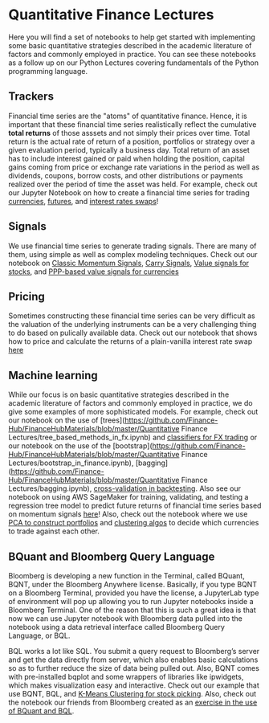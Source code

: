 # Quantitative Finance Lectures

Here you will find a set of notebooks to help get started with implementing some basic quantitative strategies described in the academic literature of factors and commonly employed in practice. You can see these notebooks as a follow up on our Python Lectures covering fundamentals of the Python programming language.

## Trackers

Financial time series are the "atoms" of quantitative finance. Hence, it is important that these financial time series realistically reflect the cumulative **total returns** of those asssets and not simply their prices over time. Total return is the actual rate of return of a position, portfolios or strategy over a given evaluation period, typically a business day. Total return of an asset has to include interest gained or paid when holding the position, capital gains coming from price or exchange rate variations in the period as well as dividends, coupons, borrow costs, and other distributions or payments realized over the period of time the asset was held. For example, check out our Jupyter Notebook on how to create a financial time series for trading [currencies](https://github.com/Finance-Hub/FinanceHubMaterials/blob/master/Quantitative%20Finance%20Lectures/creating_fx_time_series_fh.ipynb), [futures](https://github.com/Finance-Hub/FinanceHubMaterials/blob/master/Quantitative%20Finance%20Lectures/rolling_futures_time_series.ipynb), and [interest rates swaps](https://github.com/Finance-Hub/FinanceHubMaterials/blob/master/Quantitative%20Finance%20Lectures/swap_historical_returns.ipynb)!

## Signals

We use financial time series to generate trading signals. There are many of them, using simple as well as complex modeling techniques. Check out our notebook on [Classic Momentum Signals](https://github.com/Finance-Hub/FinanceHubMaterials/blob/master/Quantitative%20Finance%20Lectures/time_series_momentum.ipynb), [Carry Signals](https://github.com/Finance-Hub/FinanceHubMaterials/blob/master/Quantitative%20Finance%20Lectures/carry.ipynb), [Value signals for stocks](https://github.com/Finance-Hub/FinanceHubMaterials/blob/master/Quantitative%20Finance%20Lectures/value_strategies_for_stocks.ipynb), and [PPP-based value signals for currencies](https://github.com/Finance-Hub/FinanceHubMaterials/blob/master/Quantitative%20Finance%20Lectures/ppp_value_in_fx.ipynb)

## Pricing

Sometimes constructing these financial time series can be very difficult as the valuation of the underlying instruments can be a very challenging thing to do based on pulically available data. Check out our notebook that shows how to price and calculate the returns of a plain-vanilla interest rate swap [here](https://github.com/Finance-Hub/FinanceHubMaterials/blob/master/Quantitative%20Finance%20Lectures/interest_rate_swaps.ipynb)

## Machine learning

While our focus is on basic quantitative strategies described in the academic literature of factors and commonly employed in practice, we do give some examples of more sophisticated models. For example, check out our notebook on the use of [trees](https://github.com/Finance-Hub/FinanceHubMaterials/blob/master/Quantitative Finance Lectures/tree_based_methods_in_fx.ipynb) and [classifiers for FX trading](https://github.com/Finance-Hub/FinanceHubMaterials/blob/master/Quantitative%20Finance%20Lectures/classifiers_fx_example.ipynb) or our notebook on the use of the [bootstrap](https://github.com/Finance-Hub/FinanceHubMaterials/blob/master/Quantitative Finance Lectures/bootstrap_in_finance.ipynb), [bagging](https://github.com/Finance-Hub/FinanceHubMaterials/blob/master/Quantitative Finance Lectures/bagging.ipynb), [cross-validation in backtesting](https://github.com/Finance-Hub/FinanceHubMaterials/blob/master/Quantitative%20Finance%20Lectures/cross_validation_in_fx.ipynb). Also see our notebook on using AWS SageMaker for training, validating, and testing a regression tree model to predict future returns of financial time series based on momentum signals [here](https://github.com/Finance-Hub/FinanceHubMaterials/blob/master/Quantitative%20Finance%20Lectures/momentum_with_regression_trees.ipynb)! Also, check out the notebook where we use [PCA to construct portfolios](https://github.com/Finance-Hub/FinanceHubMaterials/blob/master/Quantitative%20Finance%20Lectures/PCA_based_portfolios.ipynb) and [clustering algos](https://github.com/Finance-Hub/FinanceHubMaterials/blob/master/Quantitative%20Finance%20Lectures/fx_pca_case.ipynb) to decide which currencies to trade against each other.

## BQuant and Bloomberg Query Language
Bloomberg is developing a new function in the Terminal, called BQuant, BQNT, under the Bloomberg Anywhere license. Basically, if you type BQNT<GO> on a Bloomberg Terminal, provided you have the license, a JupyterLab type of environment will pop up allowing you to run Jupyter notebooks inside a Bloomberg Terminal. One of the reason that this is such a great idea is that now we can use Jupyter notebook with Bloomberg data pulled into the notebook using a data retrieval interface called Bloomberg Query Language, or BQL.
    
BQL works a lot like SQL. You submit a query request to Bloomberg’s server and get the data directly from server, which also enables basic calculations so as to further reduce the size of data being pulled out. Also, BQNT comes with pre-installed bqplot and some wrappers of libraries like ipwidgets, which makes visualization easy and interactive. Check out our example that use BQNT, BQL, and [K-Means Clustering for stock picking](https://github.com/Finance-Hub/FinanceHubMaterials/blob/master/Quantitative%20Finance%20Lectures/kmeans_clusters_factors.ipynb). Also, check out the notebook our friends from Bloomberg created as an [exercise in the use of BQuant and BQL](https://github.com/Finance-Hub/FinanceHubMaterials/blob/master/Quantitative%20Finance%20Lectures/bql_ibov_explore.ipynb).

